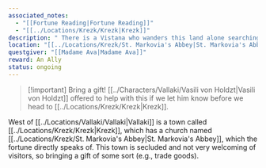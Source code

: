 ```yaml
---
associated_notes:
  - "[[Fortune Reading|Fortune Reading]]"
  - "[[../Locations/Krezk/Krezk|Krezk]]"
description: " There is a Vistana who wanders this land alone searching for her mentor. She does not stay in one place long, but you should be able to seek her out at St. Markovia's abbey, near the mists."
location: "[[../Locations/Krezk/St. Markovia's Abbey|St. Markovia's Abbey]]"
questgiver: "[[Madame Ava|Madame Ava]]"
reward: An Ally
status: ongoing
---
```

>[!important] Bring a gift! [[../Characters/Vallaki/Vasili von Holdzt|Vasili von Holdzt]] offered to help with this if we let him know before we head to [[../Locations/Krezk/Krezk|Krezk]].

West of [[../Locations/Vallaki/Vallaki|Vallaki]] is a town called [[../Locations/Krezk/Krezk|Krezk]], which has a church named [[../Locations/Krezk/St. Markovia's Abbey|St. Markovia's Abbey]], which the fortune directly speaks of. This town is secluded and not very welcoming of visitors, so bringing a gift of some sort (e.g., trade goods).